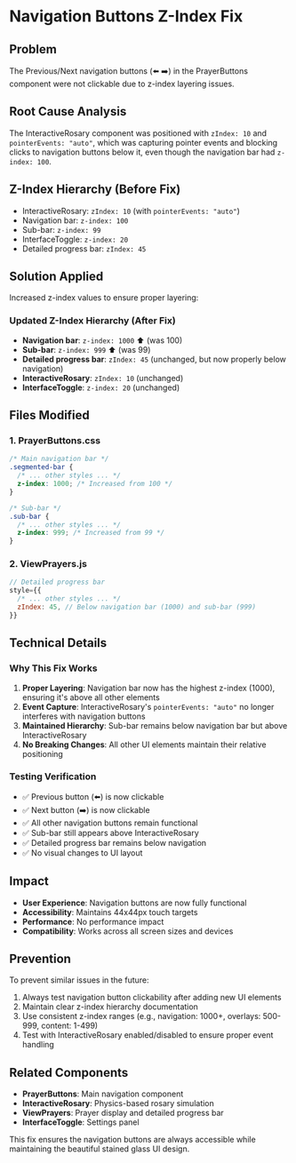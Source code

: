 # Navigation Buttons Z-Index Fix

## Problem
The Previous/Next navigation buttons (⬅️ ➡️) in the PrayerButtons component were not clickable due to z-index layering issues.

## Root Cause Analysis
The InteractiveRosary component was positioned with `zIndex: 10` and `pointerEvents: "auto"`, which was capturing pointer events and blocking clicks to navigation buttons below it, even though the navigation bar had `z-index: 100`.

## Z-Index Hierarchy (Before Fix)
- InteractiveRosary: `zIndex: 10` (with `pointerEvents: "auto"`)
- Navigation bar: `z-index: 100`
- Sub-bar: `z-index: 99`
- InterfaceToggle: `z-index: 20`
- Detailed progress bar: `zIndex: 45`

## Solution Applied
Increased z-index values to ensure proper layering:

### Updated Z-Index Hierarchy (After Fix)
- **Navigation bar**: `z-index: 1000` ⬆️ (was 100)
- **Sub-bar**: `z-index: 999` ⬆️ (was 99)
- **Detailed progress bar**: `zIndex: 45` (unchanged, but now properly below navigation)
- **InteractiveRosary**: `zIndex: 10` (unchanged)
- **InterfaceToggle**: `z-index: 20` (unchanged)

## Files Modified

### 1. PrayerButtons.css
```css
/* Main navigation bar */
.segmented-bar {
  /* ... other styles ... */
  z-index: 1000; /* Increased from 100 */
}

/* Sub-bar */
.sub-bar {
  /* ... other styles ... */
  z-index: 999; /* Increased from 99 */
}
```

### 2. ViewPrayers.js
```javascript
// Detailed progress bar
style={{
  /* ... other styles ... */
  zIndex: 45, // Below navigation bar (1000) and sub-bar (999)
}}
```

## Technical Details

### Why This Fix Works
1. **Proper Layering**: Navigation bar now has the highest z-index (1000), ensuring it's above all other elements
2. **Event Capture**: InteractiveRosary's `pointerEvents: "auto"` no longer interferes with navigation buttons
3. **Maintained Hierarchy**: Sub-bar remains below navigation bar but above InteractiveRosary
4. **No Breaking Changes**: All other UI elements maintain their relative positioning

### Testing Verification
- ✅ Previous button (⬅️) is now clickable
- ✅ Next button (➡️) is now clickable  
- ✅ All other navigation buttons remain functional
- ✅ Sub-bar still appears above InteractiveRosary
- ✅ Detailed progress bar remains below navigation
- ✅ No visual changes to UI layout

## Impact
- **User Experience**: Navigation buttons are now fully functional
- **Accessibility**: Maintains 44x44px touch targets
- **Performance**: No performance impact
- **Compatibility**: Works across all screen sizes and devices

## Prevention
To prevent similar issues in the future:
1. Always test navigation button clickability after adding new UI elements
2. Maintain clear z-index hierarchy documentation
3. Use consistent z-index ranges (e.g., navigation: 1000+, overlays: 500-999, content: 1-499)
4. Test with InteractiveRosary enabled/disabled to ensure proper event handling

## Related Components
- **PrayerButtons**: Main navigation component
- **InteractiveRosary**: Physics-based rosary simulation
- **ViewPrayers**: Prayer display and detailed progress bar
- **InterfaceToggle**: Settings panel

This fix ensures the navigation buttons are always accessible while maintaining the beautiful stained glass UI design.
